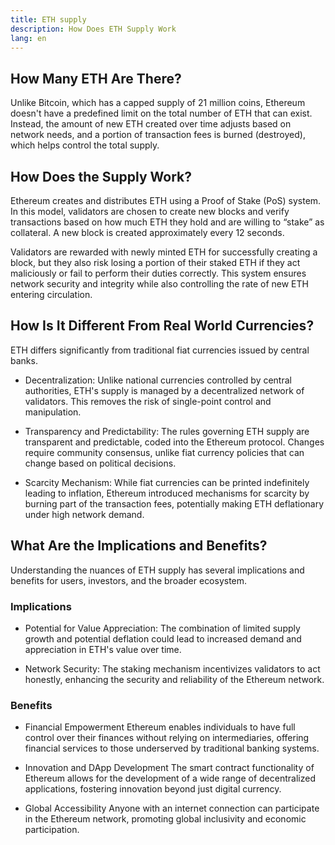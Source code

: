 ```yaml
---
title: ETH supply
description: How Does ETH Supply Work
lang: en
---
```


## How Many ETH Are There?
Unlike Bitcoin, which has a capped supply of 21 million coins, Ethereum doesn't have a predefined limit on the total number of ETH that can exist. Instead, the amount of new ETH created over time adjusts based on network needs, and a portion of transaction fees is burned (destroyed), which helps control the total supply.


## How Does the Supply Work?
Ethereum creates and distributes ETH using a Proof of Stake (PoS) system. In this model, validators are chosen to create new blocks and verify transactions based on how much ETH they hold and are willing to “stake” as collateral. A new block is created approximately every 12 seconds.

Validators are rewarded with newly minted ETH for successfully creating a block, but they also risk losing a portion of their staked ETH if they act maliciously or fail to perform their duties correctly. This system ensures network security and integrity while also controlling the rate of new ETH entering circulation.

## How Is It Different From Real World Currencies?
ETH differs significantly from traditional fiat currencies issued by central banks. 

- Decentralization: Unlike national currencies controlled by central authorities, ETH's supply is managed by a decentralized network of validators. This removes the risk of single-point control and manipulation.

- Transparency and Predictability: The rules governing ETH supply are transparent and predictable, coded into the Ethereum protocol. Changes require community consensus, unlike fiat currency policies that can change based on political decisions.

- Scarcity Mechanism: While fiat currencies can be printed indefinitely leading to inflation, Ethereum introduced mechanisms for scarcity by burning part of the transaction fees, potentially making ETH deflationary under high network demand.

## What Are the Implications and Benefits?
Understanding the nuances of ETH supply has several implications and benefits for users, investors, and the broader ecosystem.

### Implications
- Potential for Value Appreciation: The combination of limited supply growth and potential deflation could lead to increased demand and appreciation in ETH's value over time.

- Network Security: The staking mechanism incentivizes validators to act honestly, enhancing the security and reliability of the Ethereum network.

### Benefits
- Financial Empowerment
Ethereum enables individuals to have full control over their finances without relying on intermediaries, offering financial services to those underserved by traditional banking systems.

- Innovation and DApp Development
The smart contract functionality of Ethereum allows for the development of a wide range of decentralized applications, fostering innovation beyond just digital currency.

- Global Accessibility
Anyone with an internet connection can participate in the Ethereum network, promoting global inclusivity and economic participation.